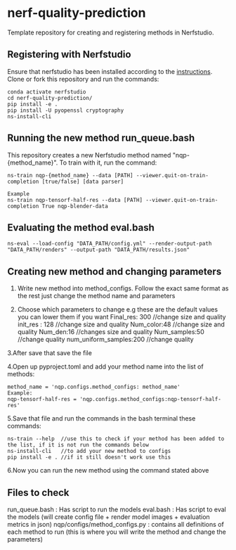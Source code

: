 # nerf-quality-prediction
Template repository for creating and registering methods in Nerfstudio.

## Registering with Nerfstudio
Ensure that nerfstudio has been installed according to the [instructions](https://docs.nerf.studio/en/latest/quickstart/installation.html). Clone or fork this repository and run the commands:

```
conda activate nerfstudio
cd nerf-quality-prediction/
pip install -e .
pip install -U pyopenssl cryptography
ns-install-cli
```

## Running the new method run_queue.bash
This repository creates a new Nerfstudio method named "nqp-{method_name}". To train with it, run the command:
```
ns-train nqp-{method_name} --data [PATH] --viewer.quit-on-train-completion [true/false] [data parser]

Example
ns-train nqp-tensorf-half-res --data [PATH] --viewer.quit-on-train-completion True nqp-blender-data
```

## Evaluating the method eval.bash 
```
ns-eval --load-config "DATA_PATH/config.yml" --render-output-path "DATA_PATH/renders" --output-path "DATA_PATH/results.json"
```
## Creating new method and changing parameters 
1. Write new method into method_configs. Follow the exact same format as the rest just change the method name and parameters
  
2. Choose which parameters to change e.g these are the default values you can lower them if you want 
Final_res: 300 //change size and quality
init_res : 128 //change size and quality
Num_color:48 //change size and quality
Num_den:16 //changes size and quality
Num_samples:50 //change quality 
num_uniform_samples:200 //change quality

3.After save that save the file

4.Open up pyproject.toml and add your method name into the list of methods:
```
method_name = 'nqp.configs.method_configs: method_name'
Example: 
nqp-tensorf-half-res = 'nqp.configs.method_configs:nqp-tensorf-half-res'
```

5.Save that file and run the commands in the bash terminal these commands:
```
ns-train --help  //use this to check if your method has been added to the list, if it is not run the commands below 
ns-install-cli   //to add your new method to configs 
pip install -e . //if it still doesn't work use this
```
6.Now you can run the new method using the command stated above

## Files to check 
run_queue.bash : Has script to run the models
eval.bash : Has script to eval the models (will create config file + render model images + evaluation metrics in json)
nqp/configs/method_configs.py : contains all definitions of each method to run (this is where you will write the method and change the parameters) 
